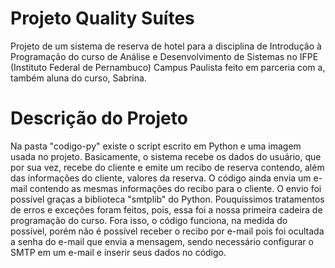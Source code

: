# Projeto Quality Suítes
 Projeto de um sistema de reserva de hotel para a disciplina de Introdução à Programação do curso de Análise e Desenvolvimento de Sistemas no IFPE (Instituto Federal de Pernambuco) Campus Paulista feito em parceria com a, também aluna do curso, Sabrina.
# Descrição do Projeto
 Na pasta "codigo-py" existe o script escrito em Python e uma imagem usada no projeto. Basicamente, o sistema recebe os dados do usuário, que por sua vez, recebe do cliente e emite um recibo de reserva contendo, além das informações do cliente, valores da reserva. O código ainda envia um e-mail contendo as mesmas informações do recibo para o cliente. O envio foi possível graças a biblioteca "smtplib" do Python. Pouquíssimos tratamentos de erros e exceções foram feitos, pois, essa foi a nossa primeira cadeira de programação do curso. Fora isso, o código funciona, na medida do possível, porém não é possível receber o recibo por e-mail pois foi ocultada a senha do e-mail que envia a mensagem, sendo necessário configurar o SMTP em um e-mail e inserir seus dados no código.

